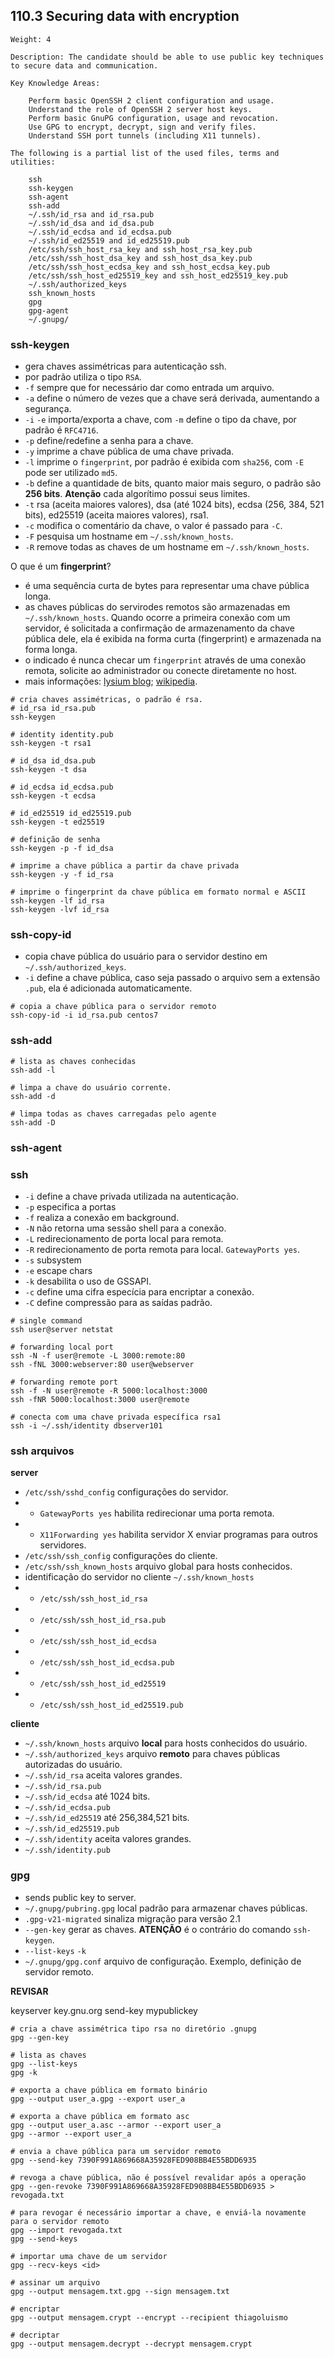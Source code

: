 ## 110.3 Securing data with encryption

```
Weight: 4

Description: The candidate should be able to use public key techniques to secure data and communication.

Key Knowledge Areas:

    Perform basic OpenSSH 2 client configuration and usage.
    Understand the role of OpenSSH 2 server host keys.
    Perform basic GnuPG configuration, usage and revocation.
    Use GPG to encrypt, decrypt, sign and verify files.
    Understand SSH port tunnels (including X11 tunnels).

The following is a partial list of the used files, terms and utilities:

    ssh
    ssh-keygen
    ssh-agent
    ssh-add
    ~/.ssh/id_rsa and id_rsa.pub
    ~/.ssh/id_dsa and id_dsa.pub
    ~/.ssh/id_ecdsa and id_ecdsa.pub
    ~/.ssh/id_ed25519 and id_ed25519.pub
    /etc/ssh/ssh_host_rsa_key and ssh_host_rsa_key.pub
    /etc/ssh/ssh_host_dsa_key and ssh_host_dsa_key.pub
    /etc/ssh/ssh_host_ecdsa_key and ssh_host_ecdsa_key.pub
    /etc/ssh/ssh_host_ed25519_key and ssh_host_ed25519_key.pub
    ~/.ssh/authorized_keys
    ssh_known_hosts
    gpg
    gpg-agent
    ~/.gnupg/
```

### ssh-keygen

* gera chaves assimétricas para autenticação ssh.
* por padrão utiliza o tipo `RSA`.
* `-f` sempre que for necessário dar como entrada um arquivo.
* `-a` define o número de vezes que a chave será derivada, aumentando a segurança.
* `-i` `-e` importa/exporta a chave, com `-m` define o tipo da chave, por padrão é `RFC4716`.
* `-p` define/redefine a senha para a chave.
* `-y` imprime a chave pública de uma chave privada.
* `-l` imprime o `fingerprint`, por padrão é exibida com `sha256`, com `-E` pode ser utilizado `md5`.
* `-b` define a quantidade de bits, quanto maior mais seguro, o padrão são **256 bits**. **Atenção** cada algorítimo possui seus limites.
* `-t` rsa (aceita maiores valores), dsa (até 1024 bits), ecdsa (256, 384, 521 bits), ed25519 (aceita maiores valores), rsa1.
* `-c` modifica o comentário da chave, o valor é passado para `-C`.
* `-F` pesquisa um hostname em `~/.ssh/known_hosts`.
* `-R` remove todas as chaves de um hostname em `~/.ssh/known_hosts`.

O que é um **fingerprint**?
* é uma sequência curta de bytes para representar uma chave pública longa.
* as chaves públicas do servirodes remotos são armazenadas em `~/.ssh/known_hosts`. Quando ocorre a primeira conexão com um servidor, é solicitada a confirmação de armazenamento da chave pública dele, ela é exibida na forma curta (fingerprint) e armazenada na forma longa.
* o indicado é nunca checar um `fingerprint` através de uma conexão remota, solicite ao administrador ou conecte diretamente no host.
* mais informações: [lysium blog](http://www.lysium.de/blog/index.php?/archives/186-How-to-get-ssh-server-fingerprint-information.html); [wikipedia](https://en.wikipedia.org/wiki/Public_key_fingerprint).

```shell
# cria chaves assimétricas, o padrão é rsa.
# id_rsa id_rsa.pub
ssh-keygen

# identity identity.pub
ssh-keygen -t rsa1

# id_dsa id_dsa.pub
ssh-keygen -t dsa

# id_ecdsa id_ecdsa.pub
ssh-keygen -t ecdsa

# id_ed25519 id_ed25519.pub
ssh-keygen -t ed25519

# definição de senha
ssh-keygen -p -f id_dsa

# imprime a chave pública a partir da chave privada
ssh-keygen -y -f id_rsa

# imprime o fingerprint da chave pública em formato normal e ASCII
ssh-keygen -lf id_rsa
ssh-keygen -lvf id_rsa
```

### ssh-copy-id

* copia chave pública do usuário para o servidor destino em `~/.ssh/authorized_keys`.
* `-i` define a chave pública, caso seja passado o arquivo sem a extensão `.pub`, ela é adicionada automaticamente.

```shell
# copia a chave pública para o servidor remoto
ssh-copy-id -i id_rsa.pub centos7
```

### ssh-add

```shell
# lista as chaves conhecidas
ssh-add -l

# limpa a chave do usuário corrente.
ssh-add -d

# limpa todas as chaves carregadas pelo agente
ssh-add -D
```

### ssh-agent

### ssh

* `-i` define a chave privada utilizada na autenticação.
* `-p` especifica a portas
* `-f` realiza a conexão em background.
* `-N` não retorna uma sessão shell para a conexão.
* `-L` redirecionamento de porta local para remota.
* `-R` redirecionamento de porta remota para local. `GatewayPorts yes`.
* `-s` subsystem
* `-e` escape chars
* `-k` desabilita o uso de GSSAPI.
* `-c` define uma cifra especícia para encriptar a conexão.
* `-C` define compressão para as saídas padrão.

```shell
# single command
ssh user@server netstat

# forwarding local port
ssh -N -f user@remote -L 3000:remote:80
ssh -fNL 3000:webserver:80 user@webserver

# forwarding remote port
ssh -f -N user@remote -R 5000:localhost:3000
ssh -fNR 5000:localhost:3000 user@remote

# conecta com uma chave privada específica rsa1
ssh -i ~/.ssh/identity dbserver101
```

### ssh arquivos

**server**
* `/etc/ssh/sshd_config` configurações do servidor.
* * `GatewayPorts yes` habilita redirecionar uma porta remota.
* * `X11Forwarding yes` habilita servidor X enviar programas para outros servidores.
* `/etc/ssh/ssh_config` configurações do cliente.
* `/etc/ssh/ssh_known_hosts` arquivo global para hosts conhecidos.
* identificação do servidor no cliente `~/.ssh/known_hosts`
* * `/etc/ssh/ssh_host_id_rsa`
* * `/etc/ssh/ssh_host_id_rsa.pub`
* * `/etc/ssh/ssh_host_id_ecdsa`
* * `/etc/ssh/ssh_host_id_ecdsa.pub`
* * `/etc/ssh/ssh_host_id_ed25519`
* * `/etc/ssh/ssh_host_id_ed25519.pub`

**cliente**
* `~/.ssh/known_hosts` arquivo **local** para hosts conhecidos do usuário.
* `~/.ssh/authorized_keys` arquivo **remoto** para chaves públicas autorizadas do usuário.
* `~/.ssh/id_rsa` aceita valores grandes.
* `~/.ssh/id_rsa.pub`
* `~/.ssh/id_ecdsa` até 1024 bits.
* `~/.ssh/id_ecdsa.pub`
* `~/.ssh/id_ed25519` até 256,384,521 bits.
* `~/.ssh/id_ed25519.pub`
* `~/.ssh/identity` aceita valores grandes.
* `~/.ssh/identity.pub`

### gpg

* sends public key to server.
* `~/.gnupg/pubring.gpg` local padrão para armazenar chaves públicas.
* `.gpg-v21-migrated` sinaliza migração para versão 2.1
* `--gen-key` gerar as chaves. **ATENÇÃO** é o contrário do comando `ssh-keygen`.
* `--list-keys` `-k`
* `~/.gnupg/gpg.conf` arquivo de configuração. Exemplo, definição de servidor remoto.

**REVISAR**

keyserver key.gnu.org send-key mypublickey

```shell
# cria a chave assimétrica tipo rsa no diretório .gnupg
gpg --gen-key

# lista as chaves
gpg --list-keys
gpg -k

# exporta a chave pública em formato binário
gpg --output user_a.gpg --export user_a

# exporta a chave pública em formato asc
gpg --output user_a.asc --armor --export user_a
gpg --armor --export user_a

# envia a chave pública para um servidor remoto
gpg --send-key 7390F991A869668A35928FED908BB4E55BDD6935

# revoga a chave pública, não é possível revalidar após a operação
gpg --gen-revoke 7390F991A869668A35928FED908BB4E55BDD6935 > revogada.txt

# para revogar é necessário importar a chave, e enviá-la novamente para o servidor remoto
gpg --import revogada.txt
gpg --send-keys

# importar uma chave de um servidor
gpg --recv-keys <id>

# assinar um arquivo
gpg --output mensagem.txt.gpg --sign mensagem.txt

# encriptar
gpg --output mensagem.crypt --encrypt --recipient thiagoluismo

# decriptar
gpg --output mensagem.decrypt --decrypt mensagem.crypt
```
